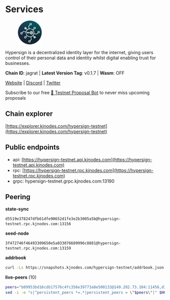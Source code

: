 # Services

<figure><img src="https://raw.githubusercontent.com/kj89/cosmos-images/main/logos/hypersign.png" alt=""><figcaption></figcaption></figure>

Hypersign is a decentralized identity layer for the internet, giving  users control of their personal data and identity whilst digital  enabling trust for businesses.

**Chain ID**: jagrat | **Latest Version Tag**: v0.1.7 | **Wasm**: OFF

[Website](https://hypersign.id) | [Discord](https://discord.gg/DmuUjMrHVw) | [Twitter](https://twitter.com/hypersignchain)



Subscribe to our free [🤖 Testnet Proposal Bot](https://t.me/kjnodes_testnet_proposal_bot) to never miss upcoming proposals


## Chain explorer
[https://explorer.kjnodes.com/hypersign-testnet](https://explorer.kjnodes.com/hypersign-testnet)

## Public endpoints

* api: [https://hypersign-testnet.api.kjnodes.com](https://hypersign-testnet.api.kjnodes.com)
* rpc: [https://hypersign-testnet.rpc.kjnodes.com](https://hypersign-testnet.rpc.kjnodes.com)
* grpc: hypersign-testnet.grpc.kjnodes.com:13190

## Peering

**state-sync**

```text
d5519e378247dfb61dfe90652d1fe3e2b3005a5b@hypersign-testnet.rpc.kjnodes.com:13156
```

**seed-node**

```text
3f472746f46493309650e5a033076689996c8881@hypersign-testnet.rpc.kjnodes.com:13159
```

**addrbook**
```bash
curl -Ls https://snapshots.kjnodes.com/hypersign-testnet/addrbook.json > $HOME/.hid-node/config/addrbook.json
```

**live-peers** (10)
```bash
peers="b09953bd16cdb17576c4fc356e39773a8e500133@149.202.73.104:11456,d3291124ba8a8dcd4cc15782949852b81a0946a0@85.190.254.14:26656,28fa150b5a843c9bdf2889f31f4ff8ac75c17be9@185.196.20.153:26656,54f5df8d6516ead7099191776d9ee2048e0ec947@95.214.53.46:26656,d5519e378247dfb61dfe90652d1fe3e2b3005a5b@65.109.68.190:13156,d7c9b9a3c3a6c5f4ccdfb37a8358755b277271c1@3.110.226.164:26656,bbbd2b6da27d29648b4a429885601d8a024633f8@46.166.172.249:31656,55b3cf307182091e60b774712733231a8cc7f448@89.163.132.156:31656,0c6758a3f4554bbc67da73993bbb697764c5c534@38.242.142.227:26656,56615e02aa90e35a20a1fc4c46e78bb00956f07b@192.118.76.199:26681"
sed -i -e "s|^persistent_peers *=.*|persistent_peers = \"$peers\"|" $HOME/.hid-node/config/config.toml
```
